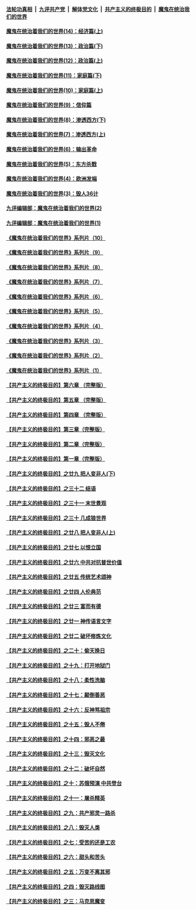 ####  [法轮功真相](../../../../basic/blob/master/README.md?t=10091502) &nbsp;|&nbsp; [九评共产党](../../../../9ping.md/blob/master/README.md?t=10091502) &nbsp;|&nbsp; [解体党文化](../../../../jtdwh.md/blob/master/README.md?t=10091502)  &nbsp;|&nbsp; [共产主义的终极目的](../../../../gczydzjmd.md/blob/master/README.md?t=10091502) &nbsp;|&nbsp; [魔鬼在统治我们的世界](../../../../mgztzwmdsj.md/blob/master/README.md?t=10091502) 

#### [魔鬼在统治着我们的世界(14)：经济篇(上)](../pages/nsc422/n10457370.md?t=10091502) 

#### [魔鬼在统治着我们的世界(13)：政治篇(下)](../pages/nsc422/n10448270.md?t=10091502) 

#### [魔鬼在统治着我们的世界(12)：政治篇(上)](../pages/nsc422/n10444576.md?t=10091502) 

#### [魔鬼在统治着我们的世界(11)：家庭篇(下)](../pages/nsc422/n10440961.md?t=10091502) 

#### [魔鬼在统治着我们的世界(10)：家庭篇(上)](../pages/nsc422/n10435448.md?t=10091502) 

#### [魔鬼在统治着我们的世界(9)：信仰篇](../pages/nsc422/n10432159.md?t=10091502) 

#### [魔鬼在统治着我们的世界(8)：渗透西方(下)](../pages/nsc422/n10429603.md?t=10091502) 

#### [魔鬼在统治着我们的世界(7)：渗透西方(上)](../pages/nsc422/n10426013.md?t=10091502) 

#### [魔鬼在统治着我们的世界(6)：输出革命](../pages/nsc422/n10421536.md?t=10091502) 

#### [魔鬼在统治着我们的世界(5)：东方杀戮](../pages/nsc422/n10417707.md?t=10091502) 

#### [魔鬼在统治着我们的世界(4)：欧洲发端](../pages/nsc422/n10414890.md?t=10091502) 

#### [魔鬼在统治着我们的世界(3)：毁人36计](../pages/nsc422/n10411583.md?t=10091502) 

#### [九评编辑部：魔鬼在统治着我们的世界(2)](../pages/nsc422/n10410036.md?t=10091502) 

#### [九评编辑部：魔鬼在统治着我们的世界(1)](../pages/nsc422/n10406825.md?t=10091502) 

#### [《魔鬼在统治着我们的世界》系列片（10）](../pages/nsc422/n12292670.md?t=10091502) 

#### [《魔鬼在统治着我们的世界》系列片（9）](../pages/nsc422/n12290859.md?t=10091502) 

#### [《魔鬼在统治着我们的世界》系列片（8）](../pages/nsc422/n12287445.md?t=10091502) 

#### [《魔鬼在统治着我们的世界》系列片（7）](../pages/nsc422/n12283425.md?t=10091502) 

#### [《魔鬼在统治着我们的世界》系列片（6）](../pages/nsc422/n12282314.md?t=10091502) 

#### [《魔鬼在统治着我们的世界》系列片（5）](../pages/nsc422/n12281419.md?t=10091502) 

#### [《魔鬼在统治着我们的世界》系列片（4）](../pages/nsc422/n12274024.md?t=10091502) 

#### [《魔鬼在统治着我们的世界》系列片（3）](../pages/nsc422/n12271322.md?t=10091502) 

#### [《魔鬼在统治着我们的世界》系列片（2）](../pages/nsc422/n12269049.md?t=10091502) 

#### [《魔鬼在统治着我们的世界》系列片（1）](../pages/nsc422/n12267575.md?t=10091502) 

#### [【共产主义的终极目的】第六章 （完整版）](../pages/nsc422/n11428913.md?t=10091502) 

#### [【共产主义的终极目的】第五章 （完整版）](../pages/nsc422/n11428912.md?t=10091502) 

#### [【共产主义的终极目的】第四章 （完整版）](../pages/nsc422/n11428907.md?t=10091502) 

#### [【共产主义的终极目的】第三章（完整版）](../pages/nsc422/n11428848.md?t=10091502) 

#### [【共产主义的终极目的】第二章（完整版）](../pages/nsc422/n11428831.md?t=10091502) 

#### [【共产主义的终极目的】第一章（完整版）](../pages/nsc422/n11417651.md?t=10091502) 

#### [【共产主义的终极目的】之廿九 把人变非人(下)](../pages/nsc422/n11344140.md?t=10091502) 

#### [【共产主义的终极目的】之三十二 结语](../pages/nsc422/n11360535.md?t=10091502) 

#### [【共产主义的终极目的】之三十一 末世景观](../pages/nsc422/n11351129.md?t=10091502) 

#### [【共产主义的终极目的】之三十 几成狼世界](../pages/nsc422/n11348280.md?t=10091502) 

#### [【共产主义的终极目的】之廿八 把人变非人(上)](../pages/nsc422/n11340492.md?t=10091502) 

#### [【共产主义的终极目的】之廿七 以恨立国](../pages/nsc422/n11336944.md?t=10091502) 

#### [【共产主义的终极目的】之廿六 中共对抗普世价值](../pages/nsc422/n11324785.md?t=10091502) 

#### [【共产主义的终极目的】之廿五 传统艺术颂神](../pages/nsc422/n11296396.md?t=10091502) 

#### [【共产主义的终极目的】之廿四 人伦典范](../pages/nsc422/n11296397.md?t=10091502) 

#### [【共产主义的终极目的】之廿三 富而有德](../pages/nsc422/n11283598.md?t=10091502) 

#### [【共产主义的终极目的】之廿一 神传语言文字](../pages/nsc422/n11263265.md?t=10091502) 

#### [【共产主义的终极目的】之廿二 破坏修炼文化](../pages/nsc422/n11245728.md?t=10091502) 

#### [【共产主义的终极目的】之二十：偷天换日](../pages/nsc422/n11238846.md?t=10091502) 

#### [【共产主义的终极目的】之十九：打开地狱门](../pages/nsc422/n11206376.md?t=10091502) 

#### [【共产主义的终极目的】之十八：柔性洗脑](../pages/nsc422/n11199994.md?t=10091502) 

#### [【共产主义的终极目的】之十七：颠倒善恶](../pages/nsc422/n11179782.md?t=10091502) 

#### [【共产主义的终极目的】之十六：反神骂祖宗](../pages/nsc422/n11166798.md?t=10091502) 

#### [【共产主义的终极目的】之十五：毁人不倦](../pages/nsc422/n11166792.md?t=10091502) 

#### [【共产主义的终极目的】之十四：邪恶之最](../pages/nsc422/n11150249.md?t=10091502) 

#### [【共产主义的终极目的】之十三：毁灭文化](../pages/nsc422/n11135227.md?t=10091502) 

#### [【共产主义的终极目的】之十二：破坏自然](../pages/nsc422/n11135214.md?t=10091502) 

#### [【共产主义的终极目的】之十：苏俄预演 中共登台](../pages/nsc422/n11118424.md?t=10091502) 

#### [【共产主义的终极目的】之十一：屠杀精英](../pages/nsc422/n11118442.md?t=10091502) 

#### [【共产主义的终极目的】之九：共产邪灵一路杀](../pages/nsc422/n11114139.md?t=10091502) 

#### [【共产主义的终极目的】之八：毁灭人类](../pages/nsc422/n11108503.md?t=10091502) 

#### [【共产主义的终极目的】之七：受苦的还是工农](../pages/nsc422/n11101809.md?t=10091502) 

#### [【共产主义的终极目的】之六：甜头和苦头](../pages/nsc422/n11096971.md?t=10091502) 

#### [【共产主义的终极目的】之五：万变不离其邪](../pages/nsc422/n11091285.md?t=10091502) 

#### [【共产主义的终极目的】之四：毁灭路线图](../pages/nsc422/n11086284.md?t=10091502) 

#### [【共产主义的终极目的】之三：马克思魔变](../pages/nsc422/n11061941.md?t=10091502) 

